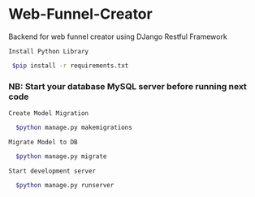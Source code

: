 # Web-Funnel-Creator
Backend for web funnel creator using DJango Restful Framework


```Install Python Library ```
 ```sh
  $pip install -r requirements.txt
```

### NB: Start your database MySQL server before running next code

```Create Model Migration```
```sh
  $python manage.py makemigrations
```

```Migrate Model to DB```
```sh
  $python manage.py migrate
```


```Start development server```
```sh
  $python manage.py runserver
```







